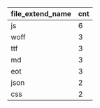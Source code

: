 | file_extend_name | cnt |
|------------------|-----|
| js               | 6   |
| woff             | 3   |
| ttf              | 3   |
| md               | 3   |
| eot              | 3   |
| json             | 2   |
| css              | 2   |
